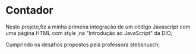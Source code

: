 # Contador
Neste projeto,fiz a minha primeira integração de um código Javascript com uma página HTML com style ,na "Introdução ao JavaScript"  da DIO;

Cumprindo os desafios propostos pela professora stebsnusch;

